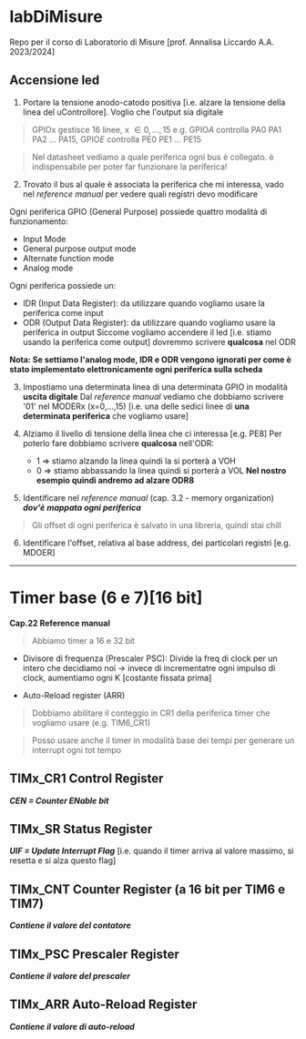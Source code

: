 # labDiMisure
Repo per il corso di Laboratorio di Misure [prof. Annalisa Liccardo A.A. 2023/2024]

## Accensione led
1. Portare la tensione anodo-catodo positiva [i.e. alzare la tensione della linea del uControllore]. Voglio che l'output sia digitale

> GPIOx gestisce 16 linee, x $\in {0,...,15}$
e.g. GPIO*A* controlla PA0 PA1 PA2 ... PA15, GPIO*E* controlla PE0 PE1 ... PE15

> Nel datasheet vediamo a quale periferica ogni bus è collegato. è indispensabile per poter far funzionare la periferica!

2. Trovato il bus al quale è associata la periferica che mi interessa, vado nel *reference manual* per vedere quali registri devo modificare

Ogni periferica GPIO (General Purpose) possiede quattro modalità di funzionamento:
- Input Mode
- General purpose output mode
- Alternate function mode
- Analog mode

Ogni periferica possiede un:
- IDR (Input Data Register): da utilizzare quando vogliamo usare la periferica come input
- ODR (Output Data Register): da utilizzare quando vogliamo usare la periferica in output
Siccome vogliamo accendere il led [i.e. stiamo usando la periferica come output] dovremmo scrivere __qualcosa__ nel ODR

**Nota: Se settiamo l'analog mode, IDR e ODR vengono ignorati per come è stato implementato elettronicamente ogni periferica sulla scheda**

3. Impostiamo una determinata linea di una determinata GPIO in modalità __uscita digitale__
Dal *reference manual* vediamo che dobbiamo scrivere '01' nel MODERx (x=0,...,15) [i.e. una delle sedici linee di __una determinata periferica__ che vogliamo usare]

4. Alziamo il livello di tensione della linea che ci interessa [e.g. PE8]
Per poterlo fare dobbiamo scrivere __qualcosa__ nell'ODR:
   - 1 => stiamo alzando la linea quindi la si porterà a VOH
   - 0 => stiamo abbassando la linea quindi si porterà a VOL
__Nel nostro esempio quindi andremo ad alzare ODR8__

5. Identificare nel *reference manual* (cap. 3.2 - memory organization) ***dov'è mappata ogni periferica***
> Gli offset di ogni periferica è salvato in una libreria, quindi stai chill

6. Identificare l'offset, relativa al base address, dei particolari registri [e.g. MDOER]

------------------------------------------------------------------------
# Timer base (6 e 7)[16 bit]
__Cap.22 Reference manual__
> Abbiamo timer a 16 e 32 bit

- Divisore di frequenza (Prescaler PSC): Divide la freq di clock per un intero che decidiamo noi -> invece di incrementatre ogni impulso di clock, aumentiamo ogni K [costante fissata prima]

- Auto-Reload register (ARR)

> Dobbiamo abilitare il conteggio in CR1 della periferica timer che vogliamo usare (e.g. TIM6_CR1) 

> Posso usare anche il timer in modalità base dei tempi per generare un interrupt ogni tot tempo

## TIMx_CR1 Control Register
***CEN = Counter ENable bit***

## TIMx_SR Status Register
***UIF = Update Interrupt Flag*** [i.e. quando il timer arriva al valore massimo, si resetta e si alza questo flag]

## TIMx_CNT Counter Register (a 16 bit per TIM6 e TIM7)
***Contiene il valore del contatore***

## TIMx_PSC Prescaler Register
***Contiene il valore del prescaler***

## TIMx_ARR Auto-Reload Register
***Contiene il valore di auto-reload***